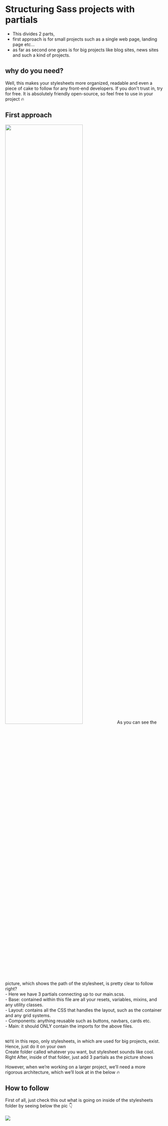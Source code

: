 # Structuring Sass projects with partials
- This divides 2 parts, 
- first approach is for small projects such as a single web page, landing page etc...
- as far as second one goes is for big projects like blog sites, news sites and such a kind of projects.
## why do you need?
Well, this makes your stylesheets more organized, readable and even a piece of cake to follow for any front-end developers. 
If you don't trust in, try for free. It is absolutely friendly open-source, so feel free to use in your project :fire:
## First approach
<img src="https://user-images.githubusercontent.com/95647896/162183149-5029fc79-0839-47d1-b454-a8236967210b.png" width="70%">
As you can see the picture, which shows the path of the stylesheet, is pretty clear to follow right? <br/>
- Here we have 3 partials connecting up to our main.scss. <br/>
- Base: contained within this file are all your resets, variables, mixins, and any utility classes. <br/>
- Layout: contains all the CSS that handles the layout, such as the container and any grid systems. <br/>
- Components: anything reusable such as buttons, navbars, cards etc. <br/>
- Main: it should ONLY contain the imports for the above files. <br/><br/>

`NOTE` in this repo, only stylesheets, in which are used for big projects, exist. Hence, just do it on your own <br/>
Create folder called whatever you want, but stylesheet sounds like cool. Right After, inside of that folder, just add 3 partials as the picture shows <br/>

However, when we’re working on a larger project, we’ll need a more rigorous architecture, which we’ll look at in the below :fire:


## How to follow
First of all, just check this out what is going on inside of the stylesheets folder by seeing below the pic  :point_down:
<br/>
<br/>
<img src="https://user-images.githubusercontent.com/95647896/162169281-f7dc96b1-e297-485d-8f78-9d8d5e5bd721.png">

